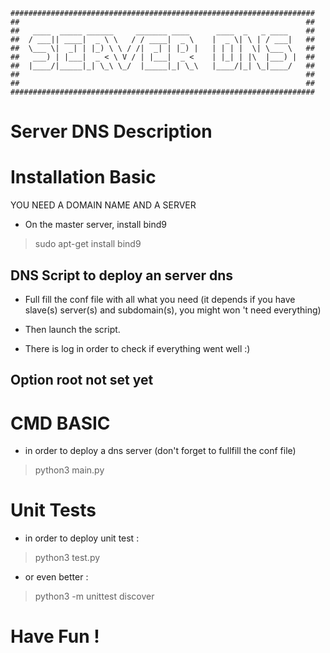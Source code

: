 ```
####################################################################
##                                                                ##
##   ____  _____ ______     _______ ____      ____  _   _ ____    ##
##  / ___|| ____|  _ \ \   / / ____|  _ \    |  _ \| \ | / ___|   ##
##  \___ \|  _| | |_) \ \ / /|  _| | |_) |   | | | |  \| \___ \   ##
##   ___) | |___|  _ < \ V / | |___|  _ <    | |_| | |\  |___) |  ##
##  |____/|_____|_| \_\ \_/  |_____|_| \_\   |____/|_| \_|____/   ##
##                                                                ##
##                                                                ##
####################################################################
```

# Server DNS Description

# Installation Basic

YOU NEED A DOMAIN NAME AND A SERVER

* On the master server, install bind9
> sudo apt-get install bind9

## DNS Script to deploy an server dns

* Full fill the conf file with all what you need
(it depends if you have slave(s) server(s) and subdomain(s), you might won 't need everything)

* Then launch the script.

* There is log in order to check if everything went well :)

## Option root not set yet

# CMD BASIC

* in order to deploy a dns server (don't forget to fullfill the conf file)

> python3 main.py

# Unit Tests

* in order to deploy unit test :

> python3 test.py

* or even better : 

> python3 -m unittest discover


# Have Fun !
